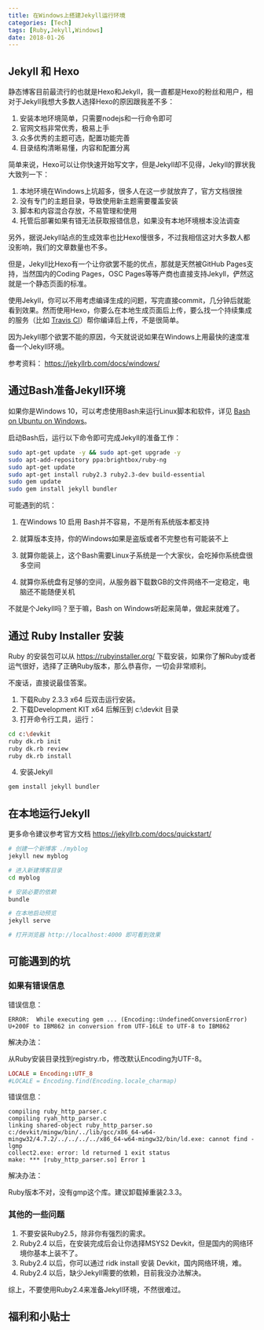 ```yaml
---
title: 在Windows上搭建Jekyll运行环境
categories: [Tech]
tags: [Ruby,Jekyll,Windows]
date: 2018-01-26
---
```


## Jekyll 和 Hexo

静态博客目前最流行的也就是Hexo和Jekyll，我一直都是Hexo的粉丝和用户，相对于Jekyll我想大多数人选择Hexo的原因跟我差不多：

1. 安装本地环境简单，只需要nodejs和一行命令即可
2. 官网文档非常优秀，极易上手
3. 众多优秀的主题可选，配置功能完善
4. 目录结构清晰易懂，内容和配置分离

简单来说，Hexo可以让你快速开始写文字，但是Jekyll却不见得，Jekyll的罪状我大致列一下：

1. 本地环境在Windows上坑超多，很多人在这一步就放弃了，官方文档很挫
2. 没有专门的主题目录，导致使用新主题需要覆盖安装
3. 脚本和内容混合存放，不易管理和使用
4. 托管后部署如果有错无法获取报错信息，如果没有本地环境根本没法调查

另外，据说Jekyll站点的生成效率也比Hexo慢很多，不过我相信这对大多数人都没影响，我们的文章数量也不多。

但是，Jekyll比Hexo有一个让你欲罢不能的优点，那就是天然被GitHub Pages支持，当然国内的Coding Pages，OSC Pages等等产商也直接支持Jekyll，俨然这就是一个静态页面的标准。

使用Jekyll，你可以不用考虑编译生成的问题，写完直接commit，几分钟后就能看到效果。然而使用Hexo，你要么在本地生成页面后上传，要么找一个持续集成的服务（比如 [Travis CI](https://travis-ci.org/)）帮你编译后上传，不是很简单。

因为Jekyll那个欲罢不能的原因，今天就说说如果在Windows上用最快的速度准备一个Jekyll环境。

参考资料： https://jekyllrb.com/docs/windows/

## 通过Bash准备Jekyll环境

如果你是Windows 10，可以考虑使用Bash来运行Linux脚本和软件，详见 [Bash on Ubuntu on Windows](https://msdn.microsoft.com/en-us/commandline/wsl/about)。

启动Bash后，运行以下命令即可完成Jekyll的准备工作：

```bash
sudo apt-get update -y && sudo apt-get upgrade -y
sudo apt-add-repository ppa:brightbox/ruby-ng
sudo apt-get update
sudo apt-get install ruby2.3 ruby2.3-dev build-essential
sudo gem update
sudo gem install jekyll bundler
```

可能遇到的坑：

1. 在Windows 10 启用 Bash并不容易，不是所有系统版本都支持

2. 就算版本支持，你的Windows如果是盗版或者不完整也有可能装不上

3. 就算你能装上，这个Bash需要Linux子系统是一个大家伙，会吃掉你系统盘很多空间

4. 就算你系统盘有足够的空间，从服务器下载数GB的文件网络不一定稳定，电脑还不能随便关机


不就是个Jekyll吗？至于嘛，Bash on Windows听起来简单，做起来就难了。

## 通过 Ruby Installer 安装

Ruby 的安装包可以从 https://rubyinstaller.org/ 下载安装，如果你了解Ruby或者运气很好，选择了正确Ruby版本，那么恭喜你，一切会非常顺利。

不废话，直接说最佳答案。

1. 下载Ruby 2.3.3 x64 后双击运行安装。
2. 下载Development KIT x64 后解压到 c:\devkit 目录
3. 打开命令行工具，运行：


```bash
cd c:\devkit
ruby dk.rb init
ruby dk.rb review
ruby dk.rb install
```

4. 安装Jekyll

```bash
gem install jekyll bundler
```

## 在本地运行Jekyll

更多命令建议参考官方文档 https://jekyllrb.com/docs/quickstart/

```bash
# 创建一个新博客 ./myblog
jekyll new myblog

# 进入新建博客目录
cd myblog

# 安装必要的依赖
bundle

# 在本地启动预览
jekyll serve

# 打开浏览器 http://localhost:4000 即可看到效果
```

## 可能遇到的坑

### 如果有错误信息

错误信息：

```
ERROR:  While executing gem ... (Encoding::UndefinedConversionError)
U+200F to IBM862 in conversion from UTF-16LE to UTF-8 to IBM862
```

解决办法：

从Ruby安装目录找到registry.rb，修改默认Encoding为UTF-8。

```ruby
LOCALE = Encoding::UTF_8
#LOCALE = Encoding.find(Encoding.locale_charmap)
```

错误信息：

```
compiling ruby_http_parser.c
compiling ryah_http_parser.c
linking shared-object ruby_http_parser.so
c:/devkit/mingw/bin/../lib/gcc/x86_64-w64-mingw32/4.7.2/../../../../x86_64-w64-mingw32/bin/ld.exe: cannot find -lgmp
collect2.exe: error: ld returned 1 exit status
make: *** [ruby_http_parser.so] Error 1
```

解决办法：

Ruby版本不对，没有gmp这个库。建议卸载掉重装2.3.3。

### 其他的一些问题

1. 不要安装Ruby2.5，除非你有强烈的需求。
2. Ruby2.4 以后，在安装完成后会让你选择MSYS2 Devkit，但是国内的网络环境你基本上装不了。
3. Ruby2.4 以后，你可以通过 ridk  install 安装 Devkit，国内网络环境，难。
4. Ruby2.4 以后，缺少Jekyll需要的依赖，目前我没办法解决。

综上，不要使用Ruby2.4来准备Jekyll环境，不然很难过。

## 福利和小贴士



